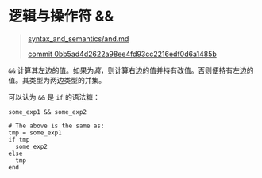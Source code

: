 # 逻辑与操作符 &&

> [syntax_and_semantics/and.md][and]
>
> [commit 0bb5ad4d2622a98ee4fd93cc2216edf0d6a1485b][commit]

[and]: https://github.com/crystal-lang/crystal-book/blob/master/syntax_and_semantics/and.md
[commit]: https://github.com/crystal-lang/crystal-book/commit/0bb5ad4d2622a98ee4fd93cc2216edf0d6a1485b

`&&` 计算其左边的值。如果为*真*，则计算右边的值并持有改值。否则便持有左边的值。其类型为两边类型的并集。

可以认为 `&&` 是  `if` 的语法糖：

```crystal
some_exp1 && some_exp2

# The above is the same as:
tmp = some_exp1
if tmp
  some_exp2
else
  tmp
end
```
